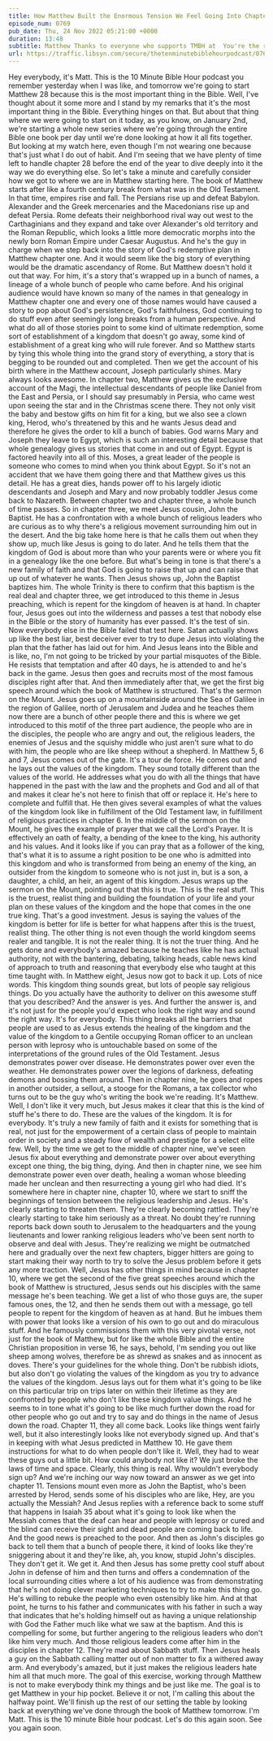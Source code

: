 ```yaml
---
title: How Matthew Built the Enormous Tension We Feel Going Into Chapter 28
episode_num: 0769
pub_date: Thu, 24 Nov 2022 05:21:00 +0000
duration: 13:48
subtitle: Matthew Thanks to everyone who supports TMBH at  You're the reason we can all do this together!  Music written and performed by 
url: https://traffic.libsyn.com/secure/thetenminutebiblehourpodcast/0769_-_How_Matthew_Built_the_Enormous_Tension_We_Feel_Going_Into_Chapter_28.mp3
---
```


 Hey everybody, it's Matt. This is the 10 Minute Bible Hour podcast you remember yesterday when I was like, and tomorrow we're going to start Matthew 28 because this is the most important thing in the Bible. Well, I've thought about it some more and I stand by my remarks that it's the most important thing in the Bible. Everything hinges on that. But about that thing where we were going to start on it today, as you know, on January 2nd, we're starting a whole new series where we're going through the entire Bible one book per day until we're done looking at how it all fits together. But looking at my watch here, even though I'm not wearing one because that's just what I do out of habit. And I'm seeing that we have plenty of time left to handle chapter 28 before the end of the year to dive deeply into it the way we do everything else. So let's take a minute and carefully consider how we got to where we are in Matthew starting here. The book of Matthew starts after like a fourth century break from what was in the Old Testament. In that time, empires rise and fall. The Persians rise up and defeat Babylon. Alexander and the Greek mercenaries and the Macedonians rise up and defeat Persia. Rome defeats their neighborhood rival way out west to the Carthaginians and they expand and take over Alexander's old territory and the Roman Republic, which looks a little more democratic morphs into the newly born Roman Empire under Caesar Augustus. And he's the guy in charge when we step back into the story of God's redemptive plan in Matthew chapter one. And it would seem like the big story of everything would be the dramatic ascendancy of Rome. But Matthew doesn't hold it out that way. For him, it's a story that's wrapped up in a bunch of names, a lineage of a whole bunch of people who came before. And his original audience would have known so many of the names in that genealogy in Matthew chapter one and every one of those names would have caused a story to pop about God's persistence, God's faithfulness, God continuing to do stuff even after seemingly long breaks from a human perspective. And what do all of those stories point to some kind of ultimate redemption, some sort of establishment of a kingdom that doesn't go away, some kind of establishment of a great king who will rule forever. And so Matthew starts by tying this whole thing into the grand story of everything, a story that is begging to be rounded out and completed. Then we get the account of his birth where in the Matthew account, Joseph particularly shines. Mary always looks awesome. In chapter two, Matthew gives us the exclusive account of the Magi, the intellectual descendants of people like Daniel from the East and Persia, or I should say presumably in Persia, who came west upon seeing the star and in the Christmas scene there. They not only visit the baby and bestow gifts on him fit for a king, but we also see a clown king, Herod, who's threatened by this and he wants Jesus dead and therefore he gives the order to kill a bunch of babies. God warns Mary and Joseph they leave to Egypt, which is such an interesting detail because that whole genealogy gives us stories that come in and out of Egypt. Egypt is factored heavily into all of this. Moses, a great leader of the people is someone who comes to mind when you think about Egypt. So it's not an accident that we have them going there and that Matthew gives us this detail. He has a great dies, hands power off to his largely idiotic descendants and Joseph and Mary and now probably toddler Jesus come back to Nazareth. Between chapter two and chapter three, a whole bunch of time passes. So in chapter three, we meet Jesus cousin, John the Baptist. He has a confrontation with a whole bunch of religious leaders who are curious as to why there's a religious movement surrounding him out in the desert. And the big take home here is that he calls them out when they show up, much like Jesus is going to do later. And he tells them that the kingdom of God is about more than who your parents were or where you fit in a genealogy like the one before. But what's being in tone is that there's a new family of faith and that God is going to raise that up and can raise that up out of whatever he wants. Then Jesus shows up, John the Baptist baptizes him. The whole Trinity is there to confirm that this baptism is the real deal and chapter three, we get introduced to this theme in Jesus preaching, which is repent for the kingdom of heaven is at hand. In chapter four, Jesus goes out into the wilderness and passes a test that nobody else in the Bible or the story of humanity has ever passed. It's the test of sin. Now everybody else in the Bible failed that test here. Satan actually shows up like the best liar, best deceiver ever to try to dupe Jesus into violating the plan that the father has laid out for him. And Jesus leans into the Bible and is like, no, I'm not going to be tricked by your partial misquotes of the Bible. He resists that temptation and after 40 days, he is attended to and he's back in the game. Jesus then goes and recruits most of the most famous disciples right after that. And then immediately after that, we get the first big speech around which the book of Matthew is structured. That's the sermon on the Mount. Jesus goes up on a mountainside around the Sea of Galilee in the region of Galilee, north of Jerusalem and Judea and he teaches them now there are a bunch of other people there and this is where we get introduced to this motif of the three part audience, the people who are in the disciples, the people who are angry and out, the religious leaders, the enemies of Jesus and the squishy middle who just aren't sure what to do with him, the people who are like sheep without a shepherd. In Matthew 5, 6 and 7, Jesus comes out of the gate. It's a tour de force. He comes out and he lays out the values of the kingdom. They sound totally different than the values of the world. He addresses what you do with all the things that have happened in the past with the law and the prophets and God and all of that and makes it clear he's not here to finish that off or replace it. He's here to complete and fulfill that. He then gives several examples of what the values of the kingdom look like in fulfillment of the Old Testament law, in fulfillment of religious practices in chapter 6. In the middle of the sermon on the Mount, he gives the example of prayer that we call the Lord's Prayer. It is effectively an oath of fealty, a bending of the knee to the king, his authority and his values. And it looks like if you can pray that as a follower of the king, that's what it is to assume a right position to be one who is admitted into this kingdom and who is transformed from being an enemy of the king, an outsider from the kingdom to someone who is not just in, but is a son, a daughter, a child, an heir, an agent of this kingdom. Jesus wraps up the sermon on the Mount, pointing out that this is true. This is the real stuff. This is the truest, realist thing and building the foundation of your life and your plan on these values of the kingdom and the hope that comes in the one true king. That's a good investment. Jesus is saying the values of the kingdom is better for life is better for what happens after this is the truest, realist thing. The other thing is not even though the world kingdom seems realer and tangible. It is not the realer thing. It is not the truer thing. And he gets done and everybody's amazed because he teaches like he has actual authority, not with the bantering, debating, talking heads, cable news kind of approach to truth and reasoning that everybody else who taught at this time taught with. In Matthew eight, Jesus now got to back it up. Lots of nice words. This kingdom thing sounds great, but lots of people say religious things. Do you actually have the authority to deliver on this awesome stuff that you described? And the answer is yes. And further the answer is, and it's not just for the people you'd expect who look the right way and sound the right way. It's for everybody. This thing breaks all the barriers that people are used to as Jesus extends the healing of the kingdom and the value of the kingdom to a Gentile occupying Roman officer to an unclean person with leprosy who is untouchable based on some of the interpretations of the ground rules of the Old Testament. Jesus demonstrates power over disease. He demonstrates power over even the weather. He demonstrates power over the legions of darkness, defeating demons and bossing them around. Then in chapter nine, he goes and ropes in another outsider, a sellout, a stooge for the Romans, a tax collector who turns out to be the guy who's writing the book we're reading. It's Matthew. Well, I don't like it very much, but Jesus makes it clear that this is the kind of stuff he's there to do. These are the values of the kingdom. It is for everybody. It's truly a new family of faith and it exists for something that is real, not just for the empowerment of a certain class of people to maintain order in society and a steady flow of wealth and prestige for a select elite few. Well, by the time we get to the middle of chapter nine, we've seen Jesus fix about everything and demonstrate power over about everything except one thing, the big thing, dying. And then in chapter nine, we see him demonstrate power even over death, healing a woman whose bleeding made her unclean and then resurrecting a young girl who had died. It's somewhere here in chapter nine, chapter 10, where we start to sniff the beginnings of tension between the religious leadership and Jesus. He's clearly starting to threaten them. They're clearly becoming rattled. They're clearly starting to take him seriously as a threat. No doubt they're running reports back down south to Jerusalem to the headquarters and the young lieutenants and lower ranking religious leaders who've been sent north to observe and deal with Jesus. They're realizing we might be outmatched here and gradually over the next few chapters, bigger hitters are going to start making their way north to try to solve the Jesus problem before it gets any more traction. Well, Jesus has other things in mind because in chapter 10, where we get the second of the five great speeches around which the book of Matthew is structured, Jesus sends out his disciples with the same message he's been teaching. We get a list of who those guys are, the super famous ones, the 12, and then he sends them out with a message, go tell people to repent for the kingdom of heaven as at hand. But he imbues them with power that looks like a version of his own to go out and do miraculous stuff. And he famously commissions them with this very pivotal verse, not just for the book of Matthew, but for like the whole Bible and the entire Christian proposition in verse 16, he says, behold, I'm sending you out like sheep among wolves, therefore be as shrewd as snakes and as innocent as doves. There's your guidelines for the whole thing. Don't be rubbish idiots, but also don't go violating the values of the kingdom as you try to advance the values of the kingdom. Jesus lays out for them what it's going to be like on this particular trip on trips later on within their lifetime as they are confronted by people who don't like these kingdom value things. And he seems to in tone what it's going to be like much further down the road for other people who go out and try to say and do things in the name of Jesus down the road. Chapter 11, they all come back. Looks like things went fairly well, but it also interestingly looks like not everybody signed up. And that's in keeping with what Jesus predicted in Matthew 10. He gave them instructions for what to do when people don't like it. Well, they had to wear these guys out a little bit. How could anybody not like it? We just broke the laws of time and space. Clearly, this thing is real. Why wouldn't everybody sign up? And we're inching our way now toward an answer as we get into chapter 11. Tensions mount even more as John the Baptist, who's been arrested by Herod, sends some of his disciples who are like, Hey, are you actually the Messiah? And Jesus replies with a reference back to some stuff that happens in Isaiah 35 about what it's going to look like when the Messiah comes that the deaf can hear and people with leprosy or cured and the blind can receive their sight and dead people are coming back to life. And the good news is preached to the poor. And then as John's disciples go back to tell them that a bunch of people there, it kind of looks like they're sniggering about it and they're like, ah, you know, stupid John's disciples. They don't get it. We get it. And then Jesus has some pretty cool stuff about John in defense of him and then turns and offers a condemnation of the local surrounding cities where a lot of his audience was from demonstrating that he's not doing clever marketing techniques to try to make this thing go. He's willing to rebuke the people who even ostensibly like him. And at that point, he turns to his father and communicates with his father in such a way that indicates that he's holding himself out as having a unique relationship with God the Father much like what we saw at the baptism. And this is compelling for some, but further angering to the religious leaders who don't like him very much. And those religious leaders come after him in the disciples in chapter 12. They're mad about Sabbath stuff. Then Jesus heals a guy on the Sabbath calling matter out of non matter to fix a withered away arm. And everybody's amazed, but it just makes the religious leaders hate him all that much more. The goal of this exercise, working through Matthew is not to make everybody think my things and be just like me. The goal is to get Matthew in your hip pocket. Believe it or not, I'm calling this about the halfway point. We'll finish up the rest of our setting the table by looking back at everything we've done through the book of Matthew tomorrow. I'm Matt. This is the 10 minute Bible hour podcast. Let's do this again soon. See you again soon.